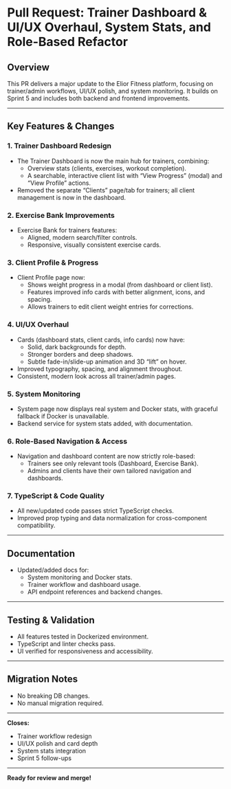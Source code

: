 # Pull Request: Trainer Dashboard & UI/UX Overhaul, System Stats, and Role-Based Refactor

## Overview

This PR delivers a major update to the Elior Fitness platform, focusing on trainer/admin workflows, UI/UX polish, and system monitoring. It builds on Sprint 5 and includes both backend and frontend improvements.

---

## Key Features & Changes

### 1. Trainer Dashboard Redesign

- The Trainer Dashboard is now the main hub for trainers, combining:
  - Overview stats (clients, exercises, workout completion).
  - A searchable, interactive client list with “View Progress” (modal) and “View Profile” actions.
- Removed the separate “Clients” page/tab for trainers; all client management is now in the dashboard.

### 2. Exercise Bank Improvements

- Exercise Bank for trainers features:
  - Aligned, modern search/filter controls.
  - Responsive, visually consistent exercise cards.

### 3. Client Profile & Progress

- Client Profile page now:
  - Shows weight progress in a modal (from dashboard or client list).
  - Features improved info cards with better alignment, icons, and spacing.
  - Allows trainers to edit client weight entries for corrections.

### 4. UI/UX Overhaul

- Cards (dashboard stats, client cards, info cards) now have:
  - Solid, dark backgrounds for depth.
  - Stronger borders and deep shadows.
  - Subtle fade-in/slide-up animation and 3D “lift” on hover.
- Improved typography, spacing, and alignment throughout.
- Consistent, modern look across all trainer/admin pages.

### 5. System Monitoring

- System page now displays real system and Docker stats, with graceful fallback if Docker is unavailable.
- Backend service for system stats added, with documentation.

### 6. Role-Based Navigation & Access

- Navigation and dashboard content are now strictly role-based:
  - Trainers see only relevant tools (Dashboard, Exercise Bank).
  - Admins and clients have their own tailored navigation and dashboards.

### 7. TypeScript & Code Quality

- All new/updated code passes strict TypeScript checks.
- Improved prop typing and data normalization for cross-component compatibility.

---

## Documentation

- Updated/added docs for:
  - System monitoring and Docker stats.
  - Trainer workflow and dashboard usage.
  - API endpoint references and backend changes.

---

## Testing & Validation

- All features tested in Dockerized environment.
- TypeScript and linter checks pass.
- UI verified for responsiveness and accessibility.

---

## Migration Notes

- No breaking DB changes.
- No manual migration required.

---

**Closes:**
- Trainer workflow redesign  
- UI/UX polish and card depth  
- System stats integration  
- Sprint 5 follow-ups

---

**Ready for review and merge!** 